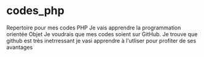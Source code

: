 # codes_php
Repertoire pour mes codes PHP
Je vais apprendre la programmation orientée Objet
Je voudrais que mes codes soient sur GitHub.
Je trouve que github est très inetrressant
je vasi apprendre à l'utliser pour profiter de 
ses avantages
